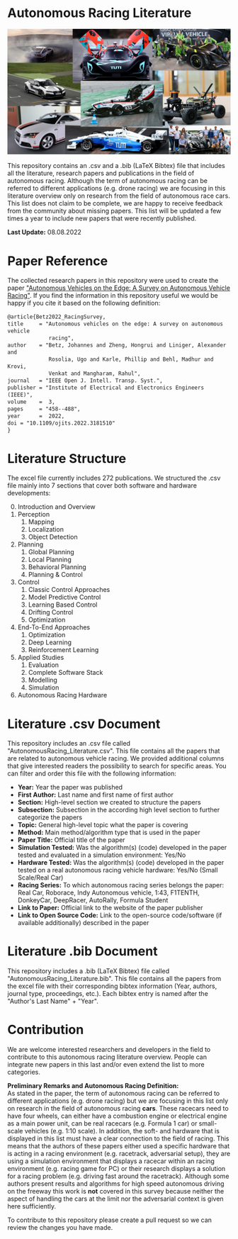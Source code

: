 # Autonomous Racing Literature

![Title Picture ESWeek 2021](docs/Title.png)

This repository contains an .csv and a .bib (LaTeX Bibtex) file that includes all the literature, research papers and publications in the field of autonomous racing. Although the term of autonomous racing can be referred to different applications (e.g. drone racing) we are focusing in this literature overview only on research from the field of autonomous race cars. This list does not claim to be complete, we are happy to receive feedback from the community about missing papers. This list will be updated a few times a year to include new papers that were recently published.

**Last Update:** 08.08.2022

# Paper Reference
The collected research papers in this repository were used to create the paper ["Autonomous Vehicles on the Edge: A Survey on Autonomous Vehicle Racing"](https://ieeexplore.ieee.org/stamp/stamp.jsp?arnumber=9790832). If you find the information in this repository useful we would be happy if you cite it based on the following definition:

```
@article{Betz2022_RacingSurvey,
title     = "Autonomous vehicles on the edge: A survey on autonomous vehicle
             racing",
author    = "Betz, Johannes and Zheng, Hongrui and Liniger, Alexander and
             Rosolia, Ugo and Karle, Phillip and Behl, Madhur and Krovi,
             Venkat and Mangharam, Rahul",
journal   = "IEEE Open J. Intell. Transp. Syst.",
publisher = "Institute of Electrical and Electronics Engineers (IEEE)",
volume    =  3,
pages     = "458--488",
year      =  2022,
doi = "10.1109/ojits.2022.3181510"
}

```

# Literature Structure
The excel file currently includes 272 publications. We structured the .csv file mainly into 7 sections that cover both software and hardware developments:

0. Introduction and Overview
1. Perception
   1. Mapping
   2. Localization
   3. Object Detection
2. Planning
   1. Global Planning
   2. Local Planning
   3. Behavioral Planning
   4. Planning & Control
3. Control
   1. Classic Control Approaches
   2. Model Predictive Control
   3. Learning Based Control
   4. Drifting Control
   5. Optimization
4. End-To-End Approaches
   1. Optimization
   2. Deep Learning
   3. Reinforcement Learning
5. Applied Studies
   1. Evaluation
   2. Complete Software Stack
   3. Modelling
   4. Simulation
6. Autonomous Racing Hardware

# Literature .csv Document
This repository includes an .csv file called "AutonomousRacing_Literature.csv". This file contains all the papers that are related to autonomous vehicle racing. We provided additional columns that give interested readers the possibility to search for specific areas. You can filter and order this file with the following information:
* **Year:** Year the paper was published
* **First Author:** Last name and first name of first author
* **Section:** High-level section we created to structure the papers
* **Subsection:** Subsection in the according high level section to further categorize the papers
* **Topic:** General high-level topic what the paper is covering
* **Method:** Main method/algorithm type that is used in the paper
* **Paper Title:** Official title of the paper
* **Simulation Tested:** Was the algorithm(s) (code) developed in the paper tested and evaluated in a simulation environment: Yes/No
* **Hardware Tested:** Was the algorithm(s) (code) developed in the paper tested on a real autonomous racing vehicle hardware: Yes/No (Small Scale/Real Car)
* **Racing Series:** To which autonomous racing series belongs the paper: Real Car, Roborace, Indy Autonomous vehicle, 1:43, F1TENTH, DonkeyCar, DeepRacer, AutoRally, Formula Student
* **Link to Paper:** Official link to the website of the paper publisher
* **Link to Open Source Code:** Link to the open-source code/software (if available additionally) described in the paper

# Literature .bib Document
This repository includes a .bib (LaTeX Bibtex) file called "AutonomousRacing_Literature.bib". This file contains all the papers from the excel file with their corresponding bibtex information (Year, authors, journal type, proceedings, etc.).
Each bibtex entry is named after the "Author's Last Name" + "Year".

# Contribution
We are welcome interested researchers and developers in the field to contribute to this autonomous racing literature overview. People can integrate new papers in this last and/or even extend the list to more categories.

**Preliminary Remarks and Autonomous Racing Definition:** \
As stated in the paper, the term of autonomous racing can be referred to different applications (e.g. drone racing) but we are focusing in this list only on research in the field of autonomous racing **cars**. These racecars need to have four wheels, can either have a combustion engine or electrical engine as a main power unit, can be real racecars (e.g. Formula 1 car) or small-scale vehicles (e.g. 1:10 scale). In addition, the soft- and hardware that is displayed in this list must have a clear connection to the field of racing. This means that the authors of these papers either used a specific hardware that is acting in a racing environment (e.g. racetrack, adversarial setup), they are using a simulation environment that displays a racecar within an racing environment (e.g. racing game for PC) or their research displays a solution for a racing problem (e.g. driving fast around the racetrack). Although some authors present results and algorithms for high speed autonomous driving on the freeway this work is **not** covered in this survey because neither the aspect of handling the cars at the limit nor the adversarial context is given here sufficiently.

To contribute to this repository please create a pull request so we can review the changes you have made.
